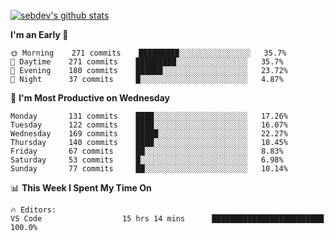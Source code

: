 [![sebdev's github stats](https://github-readme-stats.vercel.app/api?username=sebdeveloper6952)](https://github.com/anuraghazra/github-readme-stats)
<!--START_SECTION:waka-->
**I'm an Early 🐤** 

```text
🌞 Morning    271 commits    █████████░░░░░░░░░░░░░░░░   35.7% 
🌆 Daytime    271 commits    █████████░░░░░░░░░░░░░░░░   35.7% 
🌃 Evening    180 commits    ██████░░░░░░░░░░░░░░░░░░░   23.72% 
🌙 Night      37 commits     █░░░░░░░░░░░░░░░░░░░░░░░░   4.87%

```
📅 **I'm Most Productive on Wednesday** 

```text
Monday       131 commits    ████░░░░░░░░░░░░░░░░░░░░░   17.26% 
Tuesday      122 commits    ████░░░░░░░░░░░░░░░░░░░░░   16.07% 
Wednesday    169 commits    █████░░░░░░░░░░░░░░░░░░░░   22.27% 
Thursday     140 commits    ████░░░░░░░░░░░░░░░░░░░░░   18.45% 
Friday       67 commits     ██░░░░░░░░░░░░░░░░░░░░░░░   8.83% 
Saturday     53 commits     █░░░░░░░░░░░░░░░░░░░░░░░░   6.98% 
Sunday       77 commits     ██░░░░░░░░░░░░░░░░░░░░░░░   10.14%

```


📊 **This Week I Spent My Time On** 

```text
🔥 Editors: 
VS Code                  15 hrs 14 mins      █████████████████████████   100.0%

```


<!--END_SECTION:waka-->

